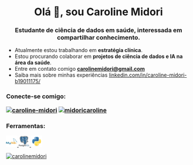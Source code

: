 <h1 align="center">Olá 👋, sou Caroline Midori</h1>
<h3 align="center">Estudante de ciência de dados em saúde, interessada em compartilhar conhecimento.</h3>

- Atualmente estou trabalhando em **estratégia clínica**.
- Estou procurando colaborar em **projetos de ciência de dados e IA na área da saúde**.
- Entre em contato comigo **carolinemidori@gmail.com**
- Saiba mais sobre minhas experiências [linkedin.com/in/caroline-midori-b19011175/](linkedin.com/in/caroline-midori-b19011175/)

<h3 align="left">Conecte-se comigo:</h>
<p align="left">
<a href="https://linkedin.com/in/caroline-midori" target="blank"><img align="center" src="https://raw.githubusercontent.com/rahuldkjain/github-profile-readme-generator/master/src/images/icons/Social/linked-in-alt.svg" alt="caroline-midori" height="20" width="30" /></a>
<a href="https://instagram.com/midoricaroline" target="blank"><img align="center" src="https://raw.githubusercontent.com/rahuldkjain/github-profile-readme-generator/master/src/images/icons/Social/instagram.svg" alt="midoricaroline" height="20" width="30" /></a>
</p>

<h3 align="left">Ferramentas:</h3>
<p align="left"> <a href="https://www.mysql.com/" target="_blank" rel="noreferrer"> <img src="https://raw.githubusercontent.com/devicons/devicon/master/icons/mysql/mysql-original-wordmark.svg" alt="mysql" width="30" height="30"/> </a> <a href="https://www.postgresql.org" target="_blank" rel="noreferrer"> <img src="https://raw.githubusercontent.com/devicons/devicon/master/icons/postgresql/postgresql-original-wordmark.svg" alt="postgresql" width="30" height="30"/> </a> <a href="https://www.python.org" target="_blank" rel="noreferrer"> <img src="https://raw.githubusercontent.com/devicons/devicon/master/icons/python/python-original.svg" alt="python" width="30" height="30"/> </a> <a href="https://scikit-learn.org/" target="_blank" rel="noreferrer">

<p align="left"> <img src="https://komarev.com/ghpvc/?username=carolinemidori&label=Profile%20views&color=0e75b6&style=flat" alt="carolinemidori" /> </p>
